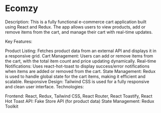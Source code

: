 # Ecomzy


Description:
This is a fully functional e-commerce cart application built using React and Redux. The app allows users to view products, add or remove items from the cart, and manage their cart with real-time updates.

Key Features:

Product Listing: Fetches product data from an external API and displays it in a responsive grid.
Cart Management: Users can add or remove items from the cart, with the total item count and price updating dynamically.
Real-time Notifications: Uses react-hot-toast to display success/error notifications when items are added or removed from the cart.
State Management: Redux is used to handle global state for the cart items, making it efficient and scalable.
Responsive Design: Tailwind CSS is used for a fully responsive and clean user interface.
Technologies:

Frontend: React, Redux, Tailwind CSS, React Router, React Toastify, React Hot Toast
API: Fake Store API (for product data)
State Management: Redux Toolkit

